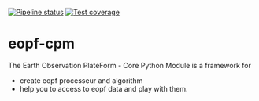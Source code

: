 [![Pipeline status](https://gitlab.csc-eopf.csgroup.space/cpm/eopf-cpm/badges/main/pipeline.svg)](https://gitlab.csc-eopf.csgroup.space/cpm/eopf-cpm/-/commits/main)
[![Test coverage](https://gitlab.csc-eopf.csgroup.space/cpm/eopf-cpm/badges/main/coverage.svg)](https://gitlab.csc-eopf.csgroup.space/cpm/eopf-cpm/-/commits/main)

# eopf-cpm

The Earth Observation PlateForm - Core Python Module is a framework for
- create eopf processeur and algorithm
- help you to access to eopf data and play with them.
